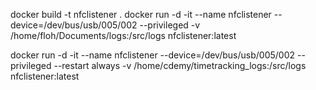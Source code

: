 docker build -t nfclistener .
docker run -d -it --name nfclistener --device=/dev/bus/usb/005/002 --privileged -v /home/floh/Documents/logs:/src/logs nfclistener:latest


docker run -d -it --name nfclistener --device=/dev/bus/usb/005/002 --privileged --restart always -v /home/cdemy/timetracking_logs:/src/logs nfclistener:latest

